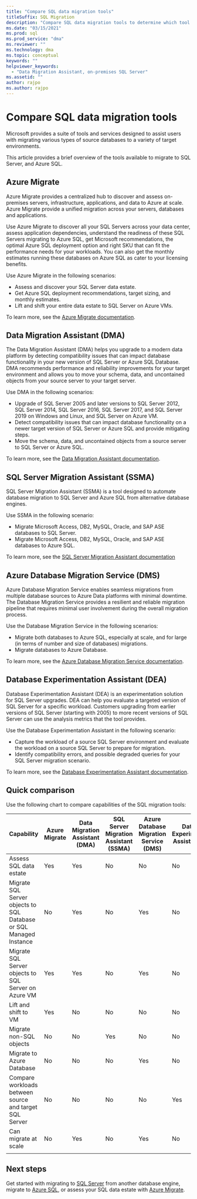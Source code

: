 ```yaml
---
title: "Compare SQL data migration tools"
titleSuffix: SQL Migration
description: "Compare SQL data migration tools to determine which tool best suits your business needs, such as Data Migration Assistant (DMA), Azure Migrate, Azure Database Migration Service, SQL Server Migration Assistant (SSMA), Database Experimentation Assistant (DEA). "
ms.date: "03/15/2021"
ms.prod: sql
ms.prod_service: "dma"
ms.reviewer: ""
ms.technology: dma
ms.topic: conceptual
keywords: ""
helpviewer_keywords: 
  - "Data Migration Assistant, on-premises SQL Server"
ms.assetid: ""
author: rajpo
ms.author: rajpo
---
```

# Compare SQL data migration tools

Microsoft provides a suite of tools and services designed to assist users with migrating various types of source databases to a variety of target environments. 

This article provides a brief overview of the tools available to migrate to SQL Server, and Azure SQL. 

## Azure Migrate

Azure Migrate provides a centralized hub to discover and assess on-premises servers, infrastructure, applications, and data to Azure at scale.  Azure Migrate provide a unified migration across your servers, databases and applications. 

Use Azure Migrate to discover all your SQL Servers across your data center, assess application dependencies, understand the readiness of these SQL Servers migrating to Azure SQL, get Microsoft recommendations, the optimal Azure SQL deployment option and right SKU that can fit the performance needs for your workloads.  You can also get the monthly estimates running these databases on Azure SQL as cater to your licensing benefits. 

Use Azure Migrate in the following scenarios: 
- Assess and discover your SQL Server data estate. 
- Get Azure SQL deployment recommendations, target sizing, and monthly estimates.
- Lift and shift your entire data estate to SQL Server on Azure VMs. 

To learn more, see the [Azure Migrate documentation](/azure/migrate/). 

## Data Migration Assistant (DMA)

The Data Migration Assistant (DMA) helps you upgrade to a modern data platform by detecting compatibility issues that can impact database functionality in your new version of SQL Server or Azure SQL Database. DMA recommends performance and reliability improvements for your target environment and allows you to move your schema, data, and uncontained objects from your source server to your target server.

Use DMA in the following scenarios: 
- Upgrade of SQL Server 2005 and later versions to SQL Server 2012, SQL Server 2014, SQL Server 2016, SQL Server 2017, and SQL Server 2019 on Windows and Linux, and SQL Server on Azure VM. 
- Detect compatibility issues that can impact database functionality on a newer target version of SQL Server or Azure SQL and provide mitigating steps. 
- Move the schema, data, and uncontained objects from a source server to SQL Server or Azure SQL. 

To learn more, see the [Data Migration Assistant documentation](../../dma/dma-overview.md). 

## SQL Server Migration Assistant (SSMA)

SQL Server Migration Assistant (SSMA) is a tool designed to automate database migration to SQL Server and Azure SQL from alternative database engines. 

Use SSMA in the following scenario:
- Migrate Microsoft Access, DB2, MySQL, Oracle, and SAP ASE databases to SQL Server.
- Migrate Microsoft Access, DB2, MySQL, Oracle, and SAP ASE databases to Azure SQL.

To learn more, see the [SQL Server Migration Assistant documentation](../../ssma/sql-server-migration-assistant.md)

## Azure Database Migration Service (DMS)

Azure Database Migration Service enables seamless migrations from multiple database sources to Azure Data platforms with minimal downtime.  The Database Migration Service provides a resilient and reliable migration pipeline that requires minimal user involvement during the overall migration process. 

Use the Database Migration Service in the following scenarios:
- Migrate both databases to Azure SQL, especially at scale, and for large (in terms of number and size of databases) migrations. 
- Migrate databases to Azure Database.

To learn more, see the [Azure Database Migration Service documentation](/azure/dms/). 

## Database Experimentation Assistant (DEA)

Database Experimentation Assistant (DEA) is an experimentation solution for SQL Server upgrades. DEA can help you evaluate a targeted version of SQL Server for a specific workload. Customers upgrading from earlier versions of SQL Server (starting with 2005) to more recent versions of SQL Server can use the analysis metrics that the tool provides.

Use the Database Experimentation Assistant in the following scenario:
- Capture the workload of a source SQL Server environment and evaluate the workload on a source SQL Server to prepare for migration. 
- Identify compatibility errors, and possible degraded queries for your SQL Server migration scenario. 

To learn more, see the [Database Experimentation Assistant documentation](../../dea/database-experimentation-assistant-overview.md).


## Quick comparison

Use the following chart to compare capabilities of the SQL migration tools:


| Capability |Azure Migrate  |Data Migration Assistant (DMA)  |SQL Server Migration Assistant (SSMA)  | Azure Database Migration Service (DMS) | Database Experimentation Assistant (DEA)|
|---------|---------|---------|---------|---|---|
|Assess SQL data estate| Yes | Yes |No |No|No|
|Migrate SQL Server objects to SQL Database or SQL Managed Instance| No| Yes | No  | Yes|No|
|Migrate SQL Server objects to SQL Server on Azure VM|Yes |Yes|No         | Yes| No|
|Lift and shift to VM | Yes | No | No | No| No |
|Migrate non-SQL objects | No |No|Yes|No|No|
|Migrate to Azure Database| No | No | No | Yes | No|
|Compare workloads between source and target SQL Server |No|No|No|No|Yes|
|Can migrate at scale | No | Yes| No | Yes | No|
|||||||

## Next steps

Get started with migrating to [SQL Server](../../ssma/sql-server-migration-assistant.md) from another database engine, migrate to [Azure SQL](/azure/azure-sql/migration-guides/), or assess your SQL data estate with [Azure Migrate](/azure/migrate/how-to-create-azure-sql-assessment). 


